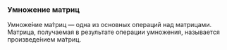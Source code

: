 ### Умножение матриц

Умноже́ние ма́триц — одна из основных операций над матрицами. Матрица, получаемая в результате операции умножения, называется произведе́нием ма́триц.